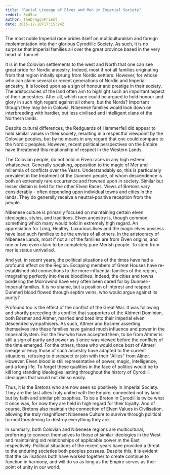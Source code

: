 ```yaml
---
title: "Racial Lineage of Elves and Men in Imperial Society"
reddit: 3xd5uv
author: TheDragonPriest
date: 2015-12-18T17:15:24Z
---
```


The most noble Imperial race prides itself on multiculturalism and foreign implementation into their glorious Cyrodiilic Society. As such, it is no surprise that Imperial families all over the great province based in the very heart of Tamriel.

It is in the Colovian settlements to the west and North that one can see great pride for Nordic ancestry. Indeed, most if not all families originating from that region initially sprung from Nordic settlers. However, for whose who can claim several or recent generations of Nordic and Imperial ancestry, it is looked upon as a sign of honour and prestige in their society. The aristocracies of the land often aim to highlight such an important aspect of their ancestries. After all, which race could be argued to hold honour and glory in such high regard against all others, but the Nords? Important though they may be in Colovia, Nibenese families would look down on interbreeding with hardier, but less civilised and intelligent clans of the Northern lands. 

Despite cultural differences, the Redguards of Hammerfell did appear to hold similar values in their society, resulting in a respectful viewpoint by the Colovian peoples, but by no means in any regard that one could compare to the Nordic peoples. However, recent political perspectives on the Empire have threatened this relationship of respect in the Western Lands.

The Colovian people, do not hold in Elven races in any high esteem whatsoever. Generally speaking, opposition to the magic of Mer and millennia of conflicts over the Years. Understandably so, this is particularly prevalent in the treatment of the Dunmeri people, of whom descendence is both an extremely rare occurrence and frowned upon in society. Similar but lesser distain is held for the other Elven Races. Views of Bretons vary considerably - often depending upon individual towns and cities in the lands. They do generally receive a neutral-positive reception from the people.

Nibenese culture is primarily focused on maintaining certain elven ideologies, styles, and traditions. Elven ancestry is, though common, something which many would hold in extremely high regard. An appreciation for Long, Healthy, Luxurious lives and the magic elves possess have lead such families to be the envies of all others. In the aristocracy of Nibenese Lands, most if not all of the families are from Elven origins, and one or two even claim to be completely pure Merish people. To stem from mer is status unrivalled. 

And yet, in recent years, the political situations of the times have had a profound effect on the Region. Escaping members of Great Houses have re-established old connections to the more influential families of the region, integrating perfectly into these bloodlines. Indeed, the cities and towns bordering the Morrowind have very often been cared for by Dunmeri-Imperial families. It is no shame, but a position of interest and respect. Dunmeri blood flowed through septim veins, who would argue against its purity?

Profound too is the effect of the conflict of the Great War. It was following and shortly preceding this conflict that supporters of the Aldmeri Dominion, both Bosmer and Altmer, married and bred into their Imperial elven descended sympathisers. As such, Altmer and Bosmer asserting themselves into these families have gained much influence and power in the Imperial System. For the few who have accepted them, to be from Altmer is still a sign of purity and power as it once was viewed before the conflicts of the time emerged. For the others, those who would once bost of Altmeri lineage or envy those of such ancestry have adapted to the current situations, refusing to disrespect or join with their "Allies" from Alinor. However, Elven blood is still representative of power, magic, intelligence, and a long life. To forget these qualities in the face of politics would be to kill long standing ideologies lasting throughout the history of Cyrodiil, ideologies that would not die so easily.

Thus, it is the Bretons who are now seen so positively in Imperial Society. They are the last allies truly united with the Empire, connected not by land but by faith and similar philosophies. To be a Breton in Cyrodiil is twice what it once was, for now they are held in high regard for their loyalty. And of course, Bretons also maintain the connection of Elven Values in Civilisation, allowing the truly magnificent Nibenese Culture to survive through political turmoil threatening to destroy everything they are.

In summary, both Colovian and Nibenese regions are multicultural, preferring to connect themselves to those of similar ideologies in the West and maintaining old relationships of applicable power in the East respectively. Political situations of the recent years have provided a threat to the enduring societies both peoples possess. Despite this, it is evident that the civilisations both have worked together to create continue to function in harmony, and will do so as long as the Empire serves as their point of unity in our world.



